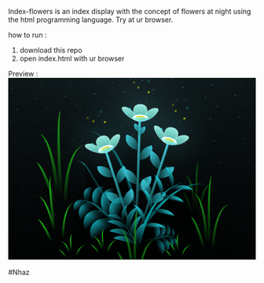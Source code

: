 Index-flowers is an index display with the concept of flowers at night using the html programming language.
Try at ur browser.

how to run :

1. download this repo
2. open index.html with ur browser

Preview :
<img src="img/preview.png" alt="flowers">

#Nhaz
